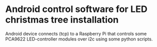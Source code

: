 Android control software for LED christmas tree installation
============================================================

Android device connects (tcp) to a Raspberry Pi that controls some PCA9622 LED-controller modules over i2c using some python scripts.



